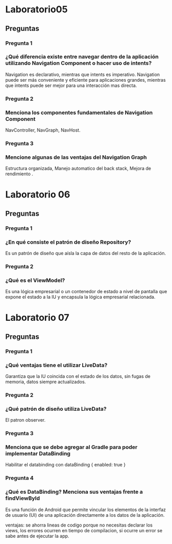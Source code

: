 # Laboratorio05

## Preguntas 

### Pregunta 1
### ¿Qué diferencia existe entre navegar dentro de la aplicación utilizando Navigation Component o hacer uso de intents?

Navigation es declarativo, mientras que intents es imperativo. Navigation puede ser más conveniente y eficiente para aplicaciones grandes,
mientras que intents puede ser mejor para una interacción mas directa.

### Pregunta 2
### Menciona los componentes fundamentales de Navigation Component
NavController, NavGraph, NavHost.

### Pregunta 3
### Mencione algunas de las ventajas del Navigation Graph

Estructura organizada, Manejo automatico del back stack, Mejora de rendimiento .

# Laboratorio 06
## Preguntas

### Pregunta 1
### ¿En qué consiste el patrón de diseño Repository?

Es un patrón de diseño que aísla la capa de datos del resto de la aplicación.


### Pregunta 2
### ¿Qué es el ViewModel?

Es una lógica empresarial o un contenedor de estado a nivel de pantalla que expone el estado a la IU y
encapsula la lógica empresarial relacionada.


# Laboratorio 07
## Preguntas

### Pregunta 1
### ¿Qué ventajas tiene el utilizar LiveData?

Garantiza que la IU coincida con el estado de los datos, sin fugas de memoria, datos siempre actualizados.

### Pregunta 2
### ¿Qué patrón de diseño utiliza LiveData?

El patron observer.

### Pregunta 3
### Menciona que se debe agregar al Gradle para poder implementar DataBinding

Habilitar el databinding con
dataBinding {
    enabled: true
}

### Pregunta 4
### ¿Qué es DataBinding? Menciona sus ventajas frente a findViewById

Es una función de Android que permite vincular los elementos de la interfaz de usuario (UI)
de una aplicación directamente a los datos de la aplicación.

ventajas: se ahorra lineas de codigo porque no necesitas declarar los views, los errores ocurren en tiempo de compilacion,
si ocurre un error se sabe antes de ejecutar la app. 





